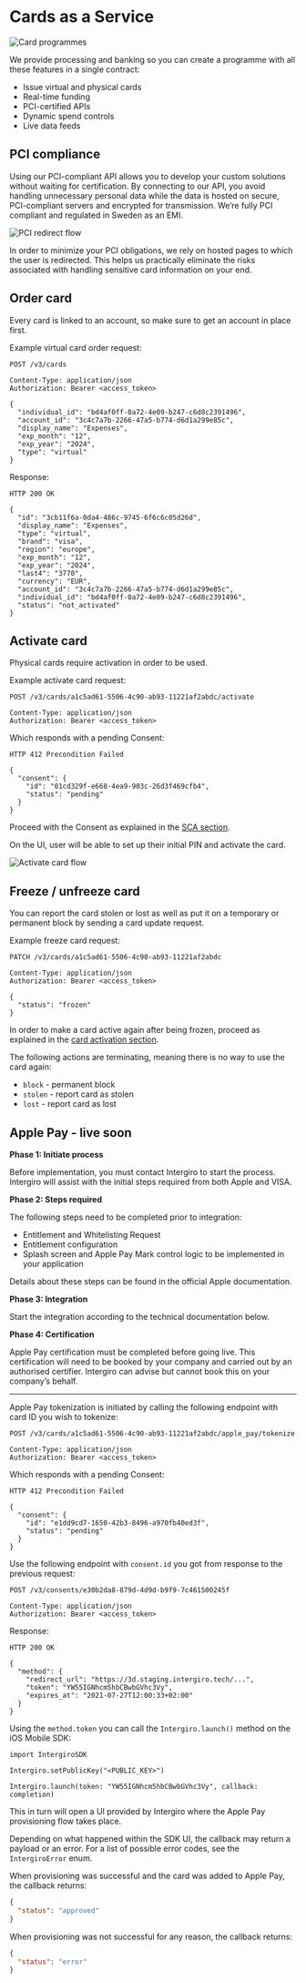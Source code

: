 # Cards as a Service

<img :src="$withBase('/assets/img/card-programmes-splash.jpg')" alt="Card programmes">

We provide processing and banking so you can create a programme with all these features in a single contract:

- Issue virtual and physical cards
- Real-time funding
- PCI-certified APIs
- Dynamic spend controls
- Live data feeds

## PCI compliance

Using our PCI-compliant API allows you to develop your custom solutions without waiting for certification. By connecting to our API, you avoid handling unnecessary personal data while the data is hosted on secure, PCI-compliant servers and encrypted for transmission. We’re fully PCI compliant and regulated in Sweden as an EMI.

<img :src="$withBase('/assets/img/integrate/card-programmes/pci-redirect.png')" alt="PCI redirect flow">

In order to minimize your PCI obligations, we rely on hosted pages to which the user is redirected. This helps us practically eliminate the risks associated with handling sensitive card information on your end.

## Order card

Every card is linked to an account, so make sure to get an account in place first.

Example virtual card order request:

```{1}
POST /v3/cards

Content-Type: application/json
Authorization: Bearer <access_token>

{
  "individual_id": "bd4af0ff-0a72-4e09-b247-c6d8c2391496",
  "account_id": "3c4c7a7b-2266-47a5-b774-d6d1a299e85c",
  "display_name": "Expenses",
  "exp_month": "12",
  "exp_year": "2024",
  "type": "virtual"
}
```

Response:

```{1}
HTTP 200 OK

{
  "id": "3cb11f6a-0da4-486c-9745-6f6c6c05d26d",
  "display_name": "Expenses",
  "type": "virtual",
  "brand": "visa",
  "region": "europe",
  "exp_month": "12",
  "exp_year": "2024",
  "last4": "3770",
  "currency": "EUR",
  "account_id": "3c4c7a7b-2266-47a5-b774-d6d1a299e85c",
  "individual_id": "bd4af0ff-0a72-4e09-b247-c6d8c2391496",
  "status": "not_activated"
}
```

## Activate card

Physical cards require activation in order to be used.

Example activate card request:

```{1}
POST /v3/cards/a1c5ad61-5506-4c90-ab93-11221af2abdc/activate

Content-Type: application/json
Authorization: Bearer <access_token>
```

Which responds with a pending Consent:

```{1,5}
HTTP 412 Precondition Failed

{
  "consent": {
    "id": "01cd329f-e668-4ea9-903c-26d3f469cfb4",
    "status": "pending"
  }
}
```

Proceed with the Consent as explained in the [SCA section](/3d/getting-started/sca.html#consent-api).

On the UI, user will be able to set up their initial PIN and activate the card.

<img :src="$withBase('/assets/img/integrate/card-programmes/activate-card-redirect.png')" alt="Activate card flow">

## Freeze / unfreeze card

You can report the card stolen or lost as well as put it on a temporary or permanent block by sending a card update request. 

Example freeze card request:

```{1,7}
PATCH /v3/cards/a1c5ad61-5506-4c90-ab93-11221af2abdc

Content-Type: application/json
Authorization: Bearer <access_token>

{
  "status": "frozen"
}
```

In order to make a card active again after being frozen, proceed as explained in the [card activation section](#activate-card).

The following actions are terminating, meaning there is no way to use the card again:
- `block` - permanent block
- `stolen` - report card as stolen
- `lost` - report card as lost


## Apple Pay - live soon

**Phase 1: Initiate process**

Before implementation, you must contact Intergiro to start the process. Intergiro will assist with the initial steps required from both Apple and VISA.

**Phase 2: Steps required**

The following steps need to be completed prior to integration:

- Entitlement and Whitelisting Request
- Entitlement configuration
- Splash screen and Apple Pay Mark control logic to be implemented in your application
 
Details about these steps can be found in the official Apple documentation.

**Phase 3: Integration**

Start the integration according to the technical documentation below.

**Phase 4: Certification**

Apple Pay certification must be completed before going live. This certification will need to be booked by your company and carried out by an authorised certifier. Intergiro can advise but cannot book this on your company’s behalf.

---


Apple Pay tokenization is initiated by calling the following endpoint with card ID you wish to tokenize:

```{1}
POST /v3/cards/a1c5ad61-5506-4c90-ab93-11221af2abdc/apple_pay/tokenize

Content-Type: application/json
Authorization: Bearer <access_token>
```

Which responds with a pending Consent:

```{1,5}
HTTP 412 Precondition Failed

{
  "consent": {
    "id": "e1dd9cd7-1650-42b3-8496-a970fb40ed3f",
    "status": "pending"
  }
}
```

Use the following endpoint with `consent.id` you got from response to the previous request:

```{1}
POST /v3/consents/e30b2da8-879d-4d9d-b9f9-7c461500245f

Content-Type: application/json
Authorization: Bearer <access_token>
```

Response:

```{1,6}
HTTP 200 OK

{
  "method": {
    "redirect_url": "https://3d.staging.intergiro.tech/...",
    "token": "YW55IGNhcm5hbCBwbGVhc3Vy",
    "expires_at": "2021-07-27T12:00:33+02:00"
  }
}
```

Using the `method.token` you can call the `Intergiro.launch()` method on the iOS Mobile SDK:

```swift{5}
import IntergiroSDK

Intergiro.setPublicKey("<PUBLIC_KEY>")

Intergiro.launch(token: "YW55IGNhcm5hbCBwbGVhc3Vy", callback: completion)
```

This in turn will open a UI provided by Intergiro where the Apple Pay provisioning flow takes place.

Depending on what happened within the SDK UI, the callback may return a payload or an error. For a list of possible error codes, see the `IntergiroError` enum.

When provisioning was successful and the card was added to Apple Pay, the callback returns:

```json
{
  "status": "approved"
}
```

When provisioning was not successful for any reason, the callback returns:

```json
{
  "status": "error"
}
```

